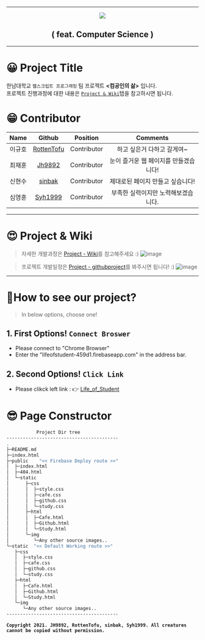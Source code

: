 ___  

<div align="center">
  <img src="./static/img/logo.png">
  <h2><b>( feat. Computer Science )</b></h2>
</div>

___  
# 😀 Project Title
  한남대학교 `웹스크립트 프로그래밍` 팀 프로젝트 **<컴공인의 삶>** 입니다.  
  프로젝트 진행과정에 대한 내용은 [`Project & Wiki`](https://github.com/JH9892/Life_of_Student#-project--wiki)탭을 참고하시면 됩니다.

# 😁 Contributor
| **Name** | **Github** | **Position** | **Comments** |
|:--------:|:-------:|:-------:|:-------:|
|이규호|[RottenTofu](https://github.com/RottenTofu)| Contributor | 하고 싶은거 다하고 갈게여~ |
|최재훈|[Jh9892](https://github.com/JH9892)| Contributor | 눈이 즐거운 웹 페이지를 만들겠습니다! |
|신현수|[sinbak](https://github.com/sinbak)| Contributor | 제대로된 페이지 만들고 싶습니다!|
|심영훈|[Syh1999](https://github.com/Syh1999)| Contributor | 부족한 실력이지만 노력해보겠습니다.|

___  
# 😍 Project & Wiki
> 자세한 개발과정은 [Project - Wiki](https://github.com/JH9892/Life_of_Student/wiki)를 참고해주세요 :)
![image](https://user-images.githubusercontent.com/32566767/120707230-08498680-c4f5-11eb-8098-405b3ec54853.png)

> 프로젝트 개발일정은 [Project - githubproject](https://github.com/JH9892/Life_of_Student/projects/1)를 봐주시면 됩니다! :)
![image](https://user-images.githubusercontent.com/32566767/120707466-5199d600-c4f5-11eb-96a4-7c9088b9e6fe.png)

___
# 🤩How to see our project?
> In below options, choose one!
## 1. First Options! `Connect Broswer`
  - Please connect to "Chrome Browser"
  - Enter the "lifeofstudent-459d1.firebaseapp.com" in the address bar.

## 2. Second Options! `Click Link`
  - Please clikck left link : 👉 [Life_of_Student](lifeofstudent-459d1.firebaseapp.com)
# 😎 Page Constructor
```bash
           Project Dir tree
-----------------------------------------
.
├─README.md
├─index.html
├─public    "<< Firebase Deploy route >>" 
│  ├─index.html
│  ├─404.html
│  └─static
│      ├─css
│      │  ├─style.css
│      │  ├─cafe.css
│      │  ├─github.css
│      │  └─study.css
│      ├─html
│      │  ├─Cafe.html
│      │  ├─Github.html
│      │  └─Study.html
│      └─img
│         └─Any other source images..
└─static  "<< Default Working route >>" 
   ├─css
   │  ├─style.css
   │  ├─cafe.css
   │  ├─github.css
   │  └─study.css
   ├─html
   │  ├─Cafe.html
   │  ├─Github.html
   │  └─Study.html
   └─img
      └─Any other source images..
-----------------------------------------
```

**`Copyright 2021. JH9892, RottenTofu, sinbak, Syh1999. All creatures cannot be copied without permission.`**
